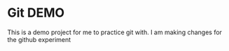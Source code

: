 # Git DEMO

This is a demo project for me to practice git with.
I am making changes for the github experiment
